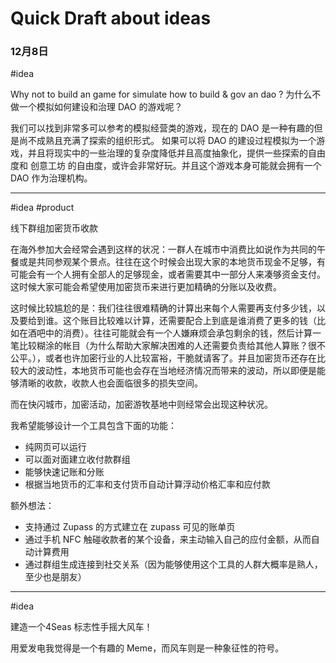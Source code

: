 
# Quick Draft about ideas

### 12月8日

#idea

Why not to build an game for simulate how to build & gov an dao ? 为什么不做一个模拟如何建设和治理 DAO 的游戏呢？

我们可以找到非常多可以参考的模拟经营类的游戏，现在的 DAO 是一种有趣的但是尚不成熟且充满了探索的组织形式。
如果可以将 DAO 的建设过程模拟为一个游戏，并且将现实中的一些治理的复杂度降低并且高度抽象化，提供一些探索的自由度和 创意工坊 的自由度，或许会非常好玩。并且这个游戏本身可能就会拥有一个 DAO 作为治理机构。

---

#idea 
#product

线下群组加密货币收款

在海外参加大会经常会遇到这样的状况：一群人在城市中消费比如说作为共同的午餐或是共同参观某个景点。往往在这个时候会出现大家的本地货币现金不足够，有可能会有一个人拥有全部人的足够现金，或者需要其中一部分人来凑够资金支付。这时候大家可能会希望使用加密货币来进行更加精确的分账以及收费。

这时候比较尴尬的是：我们往往很难精确的计算出来每个人需要再支付多少钱，以及要给到谁。这个账目比较难以计算，还需要配合上到底是谁消费了更多的钱（比如在酒吧中的消费）。往往可能就会有一个人嫌麻烦会承包剩余的钱，然后计算一笔比较糊涂的帐目（为什么帮助大家解决困难的人还需要负责给其他人算账？很不公平。），或者也许加密行业的人比较富裕，干脆就请客了。并且加密货币还存在比较大的波动性，本地货币可能也会存在当地经济情况而带来的波动，所以即便是能够清晰的收款，收款人也会面临很多的损失空间。

而在快闪城市，加密活动，加密游牧基地中则经常会出现这种状况。

我希望能够设计一个工具包含下面的功能：
- 纯网页可以运行
- 可以面对面建立收付款群组
- 能够快速记账和分账
- 根据当地货币的汇率和支付货币自动计算浮动价格汇率和应付款

额外想法：
- 支持通过 Zupass 的方式建立在 zupass 可见的账单页
- 通过手机 NFC 触碰收款者的某个设备，来主动输入自己的应付金额，从而自动计算费用
- 通过群组生成连接到社交关系（因为能够使用这个工具的人群大概率是熟人，至少也是朋友）

---

#idea

建造一个4Seas 标志性手摇大风车！

用爱发电我觉得是一个有趣的 Meme，而风车则是一种象征性的符号。
